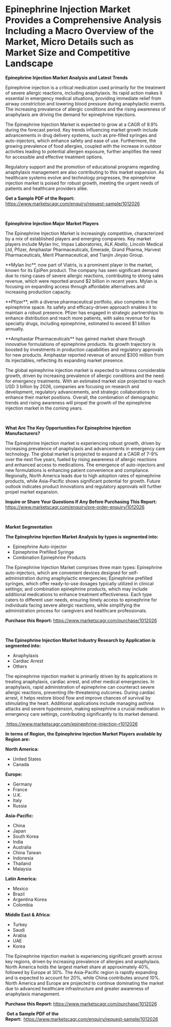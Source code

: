 <p><h1>Epinephrine Injection Market Provides a Comprehensive Analysis Including a Macro Overview of the Market, Micro Details such as Market Size and Competitive Landscape</h1></p><p><strong>Epinephrine Injection Market Analysis and Latest Trends</strong></p>
<p><p>Epinephrine injection is a critical medication used primarily for the treatment of severe allergic reactions, including anaphylaxis. Its rapid action makes it essential in emergency medical situations, providing immediate relief from airway constriction and lowering blood pressure during anaphylactic events. The increasing prevalence of allergic conditions and the rising awareness of anaphylaxis are driving the demand for epinephrine injections.</p><p>The Epinephrine Injection Market is expected to grow at a CAGR of 9.9% during the forecast period. Key trends influencing market growth include advancements in drug delivery systems, such as pre-filled syringes and auto-injectors, which enhance safety and ease of use. Furthermore, the growing prevalence of food allergies, coupled with the increase in outdoor activities leading to potential allergen exposure, further amplifies the need for accessible and effective treatment options. </p><p>Regulatory support and the promotion of educational programs regarding anaphylaxis management are also contributing to this market expansion. As healthcare systems evolve and technology progresses, the epinephrine injection market is poised for robust growth, meeting the urgent needs of patients and healthcare providers alike.</p></p>
<p><strong>Get a Sample PDF of the Report:&nbsp;</strong> <a href="https://www.marketscagr.com/enquiry/request-sample/1012026?utm_campaign=3209&utm_medium=2&utm_source=Github&utm_content=ia&utm_term=17042025&utm_id=epinephrine-injection">https://www.marketscagr.com/enquiry/request-sample/1012026</a></p>
<p>&nbsp;</p>
<p><strong>Epinephrine Injection Major Market Players</strong></p>
<p><p>The Epinephrine Injection Market is increasingly competitive, characterized by a mix of established players and emerging companies. Key market players include Mylan Inc, Impax Laboratories, ALK Abello, Lincoln Medical Ltd, Pfizer, Amphastar Pharmaceuticals, Emerade, Grand Pharma, Harvest Pharmaceuticals, Merit Pharmaceutical, and Tianjin Jinyao Group.</p><p>**Mylan Inc**, now part of Viatris, is a prominent player in the market, known for its EpiPen product. The company has seen significant demand due to rising cases of severe allergic reactions, contributing to strong sales revenue, which were reported around $2 billion in recent years. Mylan is focusing on expanding access through affordable alternatives and increasing production capacity.</p><p>**Pfizer**, with a diverse pharmaceutical portfolio, also competes in the epinephrine space. Its safety and efficacy-driven approach enables it to maintain a robust presence. Pfizer has engaged in strategic partnerships to enhance distribution and reach more patients, with sales revenue for its specialty drugs, including epinephrine, estimated to exceed $1 billion annually.</p><p>**Amphastar Pharmaceuticals** has gained market share through innovative formulations of epinephrine products. Its growth trajectory is boosted by investments in production capabilities and regulatory approvals for new products. Amphastar reported revenue of around $300 million from its injectables, reflecting its expanding market presence.</p><p>The global epinephrine injection market is expected to witness considerable growth, driven by increasing prevalence of allergic conditions and the need for emergency treatments. With an estimated market size projected to reach USD 3 billion by 2026, companies are focusing on research and development, regulatory advancements, and strategic collaborations to enhance their market positions. Overall, the combination of demographic trends and rising awareness will propel the growth of the epinephrine injection market in the coming years.</p></p>
<p>&nbsp;</p>
<p><strong>What Are The Key Opportunities For Epinephrine Injection Manufacturers?</strong></p>
<p><p>The Epinephrine Injection market is experiencing robust growth, driven by increasing prevalence of anaphylaxis and advancements in emergency care technology. The global market is projected to expand at a CAGR of 7-9% over the next five years, fueled by rising awareness of allergic reactions and enhanced access to medications. The emergence of auto-injectors and new formulations is enhancing patient convenience and compliance. Regionally, North America leads due to high adoption rates of epinephrine products, while Asia-Pacific shows significant potential for growth. Future outlook indicates product innovations and regulatory approvals will further propel market expansion.</p></p>
<p><strong>Inquire or Share Your Questions If Any Before Purchasing This Report:</strong> <a href="https://www.marketscagr.com/enquiry/pre-order-enquiry/1012026?utm_campaign=3209&utm_medium=2&utm_source=Github&utm_content=ia&utm_term=17042025&utm_id=epinephrine-injection">https://www.marketscagr.com/enquiry/pre-order-enquiry/1012026</a></p>
<p>&nbsp;</p>
<p><strong>Market Segmentation</strong></p>
<p><strong>The Epinephrine Injection Market Analysis by types is segmented into:</strong></p>
<p><ul><li>Epinephrine Auto-injector</li><li>Epinephrine Prefilled Syringe</li><li>Combination Epinephrine Products</li></ul></p>
<p><p>The Epinephrine Injection Market comprises three main types: Epinephrine auto-injectors, which are convenient devices designed for self-administration during anaphylactic emergencies; Epinephrine prefilled syringes, which offer ready-to-use dosages typically utilized in clinical settings; and combination epinephrine products, which may include additional medications to enhance treatment effectiveness. Each type caters to different user needs, ensuring timely access to epinephrine for individuals facing severe allergic reactions, while simplifying the administration process for caregivers and healthcare professionals.</p></p>
<p><strong>Purchase this Report:&nbsp;</strong><a href="https://www.marketscagr.com/purchase/1012026?utm_campaign=3209&utm_medium=2&utm_source=Github&utm_content=ia&utm_term=17042025&utm_id=epinephrine-injection">https://www.marketscagr.com/purchase/1012026</a></p>
<p>&nbsp;</p>
<p><strong>The Epinephrine Injection Market Industry Research by Application is segmented into:</strong></p>
<p><ul><li>Anaphylaxis</li><li>Cardiac Arrest</li><li>Others</li></ul></p>
<p><p>The epinephrine injection market is primarily driven by its applications in treating anaphylaxis, cardiac arrest, and other medical emergencies. In anaphylaxis, rapid administration of epinephrine can counteract severe allergic reactions, preventing life-threatening outcomes. During cardiac arrest, it helps restore blood flow and improve chances of survival by stimulating the heart. Additional applications include managing asthma attacks and severe hypotension, making epinephrine a crucial medication in emergency care settings, contributing significantly to its market demand.</p></p>
<p><a href="https://www.marketscagr.com/epinephrine-injection-r1012026?utm_campaign=3209&utm_medium=2&utm_source=Github&utm_content=ia&utm_term=17042025&utm_id=epinephrine-injection">&nbsp;https://www.marketscagr.com/epinephrine-injection-r1012026</a></p>
<p><strong>In terms of Region, the Epinephrine Injection Market Players available by Region are:</strong></p>
<p>
    <p> <strong> North America: </strong>
        <ul>
            <li>United States</li>
            <li>Canada</li>
        </ul>
        </p> 
    <p> <strong> Europe: </strong>
        <ul>
            <li>Germany</li>
            <li>France</li>
            <li>U.K.</li>
            <li>Italy</li>
            <li>Russia</li>
        </ul>
        </p> 
    <p> <strong> Asia-Pacific: </strong>
        <ul>
            <li>China</li>
            <li>Japan</li>
            <li>South Korea</li>
            <li>India</li>
            <li>Australia</li>
            <li>China Taiwan</li>
            <li>Indonesia</li>
            <li>Thailand</li>
            <li>Malaysia</li>
        </ul>
        </p> 
    <p> <strong> Latin America: </strong>
        <ul>
            <li>Mexico</li>
            <li>Brazil</li>
            <li>Argentina Korea</li>
            <li>Colombia</li>
        </ul>
        </p> 
    <p> <strong> Middle East & Africa: </strong>
        <ul>
            <li>Turkey</li>
            <li>Saudi</li>
            <li>Arabia</li>
            <li>UAE</li>
            <li>Korea</li>
        </ul>
    </p>
    </p>
<p><p>The Epinephrine injection market is experiencing significant growth across key regions, driven by increasing prevalence of allergies and anaphylaxis. North America holds the largest market share at approximately 40%, followed by Europe at 30%. The Asia-Pacific region is rapidly expanding and is expected to account for 20%, while China contributes around 10%. North America and Europe are projected to continue dominating the market due to advanced healthcare infrastructure and greater awareness of anaphylaxis management.</p></p>
<p><strong>Purchase this Report: </strong><a href="https://www.marketscagr.com/purchase/1012026?utm_campaign=3209&utm_medium=2&utm_source=Github&utm_content=ia&utm_term=17042025&utm_id=epinephrine-injection">https://www.marketscagr.com/purchase/1012026</a></p>
<p>&nbsp;<strong>Get a Sample PDF of the Report:&nbsp;&nbsp;</strong><a href="https://www.marketscagr.com/enquiry/request-sample/1012026?utm_campaign=3209&utm_medium=2&utm_source=Github&utm_content=ia&utm_term=17042025&utm_id=epinephrine-injection">https://www.marketscagr.com/enquiry/request-sample/1012026</a></p>
<p><strong></strong></p>
<p><p></p><p></p><p></p></p>
